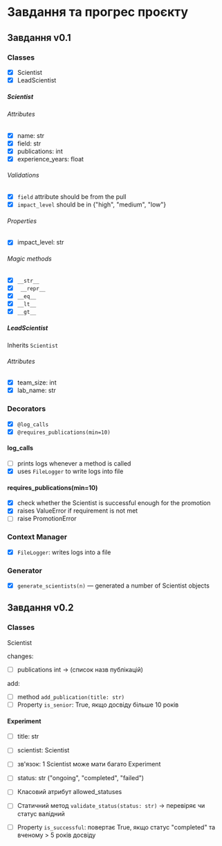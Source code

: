 # Завдання та прогрес проєкту

## Завдання v0.1

### Classes

- [x] Scientist
- [x] LeadScientist

##### Scientist

###### Attributes

- [x] name: str
- [x] field: str
- [x] publications: int
- [x] experience_years: float

###### Validations

- [x] `field` attribute should be from the pull
- [x] `impact_level` should be in {"high", "medium", "low"}
###### Properties
- [x] impact_level: str 

###### Magic methods
- [x] `__str__`
- [x] ` __repr__`
- [x] `__eq__`
- [x] `__lt__`
- [x] `__gt__`

##### LeadScientist

Inherits `Scientist`

###### Attributes

- [x] team_size: int
- [x] lab_name: str

### Decorators

- [x] `@log_calls`
- [x] `@requires_publications(min=10)` 

#### log_calls

- [ ] prints logs whenever a method is called
- [x] uses `FileLogger` to write logs into file

#### requires_publications(min=10)

- [x] check whether the Scientist is successful enough for the promotion
- [x] raises ValueError if requirement is not met
- [ ] raise PromotionError

### Context Manager

- [x] `FileLogger`: writes logs into a file

### Generator

- [x] `generate_scientists(n)` — generated a number of Scientist objects

## Завдання v0.2

### Classes

Scientist

changes: 
- [ ] publications int -> (список назв публікацій)

add:
- [ ] method `add_publication(title: str)`
- [ ] Property `is_senior`: True, якщо досвіду більше 10 років

#### Experiment

- [ ] title: str
- [ ] scientist: Scientist
- [ ] зв'язок: 1 Scientist може мати багато Experiment
- [ ] status: str ("ongoing", "completed", "failed")

- [ ] Класовий атрибут allowed_statuses

- [ ] Статичний метод `validate_status(status: str)` → перевіряє чи статус валідний

- [ ] Property `is_successful`: повертає True, якщо статус "completed" та вченому > 5 років досвіду
